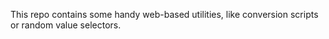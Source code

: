 This repo contains some handy web-based utilities, like conversion scripts or random value selectors.
